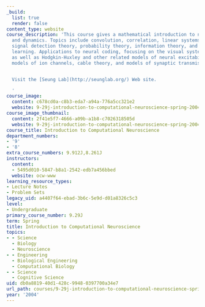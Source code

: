 ```yaml
---
_build:
  list: true
  render: false
content_type: website
course_description: 'This course gives a mathematical introduction to neural coding
  and dynamics. Topics include convolution, correlation, linear systems, game theory,
  signal detection theory, probability theory, information theory, and reinforcement
  learning. Applications to neural coding, focusing on the visual system are covered,
  as well as Hodgkin-Huxley and other related models of neural excitability, stochastic
  models of ion channels, cable theory, and models of synaptic transmission.


  Visit the [Seung Lab](http://seunglab.org/) Web site.

  '
course_image:
  content: c678cd0a-c8b3-eda7-a94a-776a5cc321e2
  website: 9-29j-introduction-to-computational-neuroscience-spring-2004
course_image_thumbnail:
  content: 2f41e5f7-4666-a09b-a1b8-c7026318505d
  website: 9-29j-introduction-to-computational-neuroscience-spring-2004
course_title: Introduction to Computational Neuroscience
department_numbers:
- '9'
- '8'
extra_course_numbers: 9.912J,8.261J
instructors:
  content:
  - 5495d010-5847-b8a1-2542-edb7a456bbed
  website: ocw-www
learning_resource_types:
- Lecture Notes
- Problem Sets
legacy_uid: a4407f64-ebad-3b6c-5e9d-d01a8326c5c3
level:
- Undergraduate
primary_course_number: 9.29J
term: Spring
title: Introduction to Computational Neuroscience
topics:
- - Science
  - Biology
  - Neuroscience
- - Engineering
  - Biological Engineering
  - Computational Biology
- - Science
  - Cognitive Science
uid: db0a8819-40d1-428c-9948-0397700a34e7
url_path: courses/9-29j-introduction-to-computational-neuroscience-spring-2004
year: '2004'
---
```

